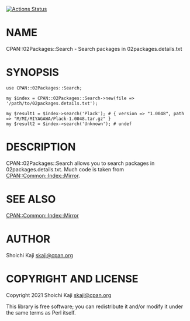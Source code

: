 [![Actions Status](https://github.com/skaji/CPAN-02Packages-Search/workflows/linux/badge.svg)](https://github.com/skaji/CPAN-02Packages-Search/actions)

# NAME

CPAN::02Packages::Search - Search packages in 02packages.details.txt

# SYNOPSIS

    use CPAN::02Packages::Search;

    my $index = CPAN::02Packages::Search->new(file => '/path/to/02packages.details.txt');

    my $result1 = $index->search('Plack'); # { version => "1.0048", path => "M/MI/MIYAGAWA/Plack-1.0048.tar.gz" }
    my $result2 = $index->search('Unknown'); # undef

# DESCRIPTION

CPAN::02Packages::Search allows you to search packages in 02packages.details.txt.
Much code is taken from [CPAN::Common::Index::Mirror](https://metacpan.org/pod/CPAN%3A%3ACommon%3A%3AIndex%3A%3AMirror).

# SEE ALSO

[CPAN::Common::Index::Mirror](https://metacpan.org/pod/CPAN%3A%3ACommon%3A%3AIndex%3A%3AMirror)

# AUTHOR

Shoichi Kaji <skaji@cpan.org>

# COPYRIGHT AND LICENSE

Copyright 2021 Shoichi Kaji <skaji@cpan.org>

This library is free software; you can redistribute it and/or modify
it under the same terms as Perl itself.
